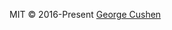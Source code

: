 

MIT © 2016-Present [George Cushen](https://georgecushen.com)

<!--START_SECTION:news-->
<!--Updated at 2025-10-19T02:02:33.365Z-->
<!--END_SECTION:news-->
